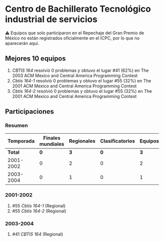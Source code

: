 # Centro de Bachillerato Tecnológico industrial de servicios

:warning: Equipos que solo participaron en el Repechaje del Gran Premio de México no están registrados oficialmente en el ICPC, por lo que no aparecerán aquí.

## Mejores 10 equipos

1. _CBTIS 164_ resolvió 0 problemas y obtuvo el lugar #41 (62%) en The 2003 ACM Mexico and Central America Programming Contest
1. _Cbtis 164-1_ resolvió 0 problemas y obtuvo el lugar #55 (32%) en The 2001 ACM Mexico and Central America Programming Contest
1. _Cbtis 164-2_ resolvió 0 problemas y obtuvo el lugar #55 (32%) en The 2001 ACM Mexico and Central America Programming Contest

## Participaciones

### Resumen

| Temporada | Finales mundiales | Regionales | Clasificatorios | Equipos |
| --- | --- | --- | --- | --- |
| **Total** | **0** | **3** | **0** | **3** |
| 2001-2002 | 0 | 2 | 0 | 2 |
| 2003-2004 | 0 | 1 | 0 | 1 |

### 2001-2002

1. #55 _Cbtis 164-1_ (Regional)
1. #55 _Cbtis 164-2_ (Regional)

### 2003-2004

1. #41 _CBTIS 164_ (Regional)




